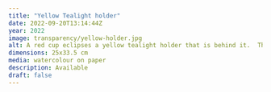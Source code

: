 ```yaml
---
title: "Yellow Tealight holder"
date: 2022-09-20T13:14:44Z
year: 2022
image: transparency/yellow-holder.jpg
alt: A red cup eclipses a yellow tealight holder that is behind it.  The holder appears twice in the distortions in the red cup.  
dimensions: 25x33.5 cm
media: watercolour on paper
description: Available
draft: false
---
```


